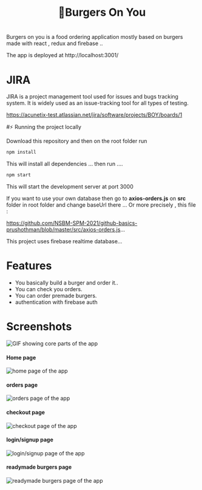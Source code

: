 <div align="center">
    <h1>👋Burgers On You<h1>
</div>

Burgers on you is a food ordering application mostly based on burgers made with react , redux and firebase ..

The app is deployed at http://localhost:3001/
        
        
 # JIRA
  
JIRA is a project management tool used for issues and bugs tracking system. It is widely used as an issue-tracking tool for all types of testing.
        
        
https://acunetix-test.atlassian.net/jira/software/projects/BOY/boards/1

#⚡ Running the project locally

Download this repository and then on the root folder run

```bash
npm install
```
This will install all dependencies ... then run ....

```bash
npm start
```

This will start the development server at port 3000

If you want to use your own database then go to **axios-orders.js** on **src** folder in root folder and change baseUrl there ... Or more precisely , this file : 
        
 https://github.com/NSBM-SPM-2021/github-basics-prushothman/blob/master/src/axios-orders.js...
               

This project uses firebase realtime database...

# Features
* You basically build a burger and order it..
* You can check you orders. 
* You can order premade burgers.
* authentication with firebase auth

# Screenshots

![GIF showing core parts of the app](https://github.com/grapeJUICE1/burgers-on-you/blob/master/screenshots/main.gif?raw=true)

#### Home page
![home page of the app](https://github.com/grapeJUICE1/burgers-on-you/blob/master/screenshots/home.PNG?raw=true)

#### orders page
![orders page of the app](https://github.com/grapeJUICE1/burgers-on-you/blob/master/screenshots/orders.PNG?raw=true)

#### checkout page
![checkout page of the app](https://github.com/grapeJUICE1/burgers-on-you/blob/master/screenshots/checkout.PNG?raw=true)

#### login/signup page
![login/signup page of the app](https://github.com/grapeJUICE1/burgers-on-you/blob/master/screenshots/auth.PNG?raw=true)

#### readymade burgers page
![readymade burgers page of the app](https://github.com/grapeJUICE1/burgers-on-you/blob/master/screenshots/premad.PNG?raw=true)
